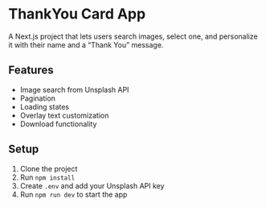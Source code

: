 # ThankYou Card App

A Next.js project that lets users search images, select one, and personalize it with their name and a “Thank You” message.

## Features
- Image search from Unsplash API
- Pagination
- Loading states
- Overlay text customization
- Download functionality

## Setup
1. Clone the project
2. Run `npm install`
3. Create `.env` and add your Unsplash API key
4. Run `npm run dev` to start the app
